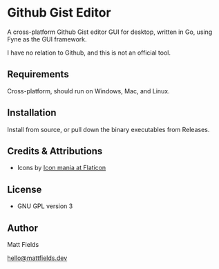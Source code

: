 # Github Gist Editor

A cross-platform Github Gist editor GUI for desktop, written in Go, using Fyne as the GUI framework.

I have no relation to Github, and this is not an official tool.

## Requirements

Cross-platform, should run on Windows, Mac, and Linux.

## Installation

Install from source, or pull down the binary executables from Releases.

## Credits & Attributions

- Icons by [Icon mania at Flaticon](https://www.flaticon.com/free-icons/edit-tools)

## License

- GNU GPL version 3

## Author

Matt Fields

hello@mattfields.dev
